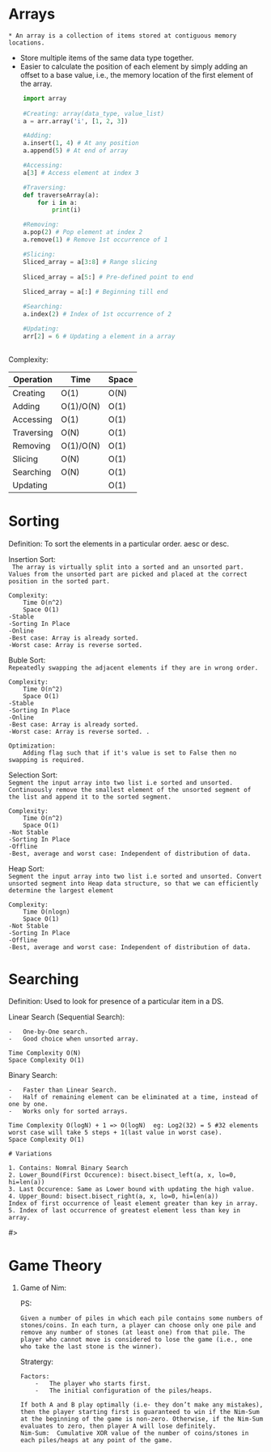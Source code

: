 # Arrays

`* An array is a collection of items stored at contiguous memory locations.` 
* Store multiple items of the same data type together.
* Easier to calculate the position of each element by simply adding an offset to a base value, i.e., the memory location of the first element of the array.
    
```python
    import array
    
    #Creating: array(data_type, value_list)
    a = arr.array('i', [1, 2, 3])

    #Adding:
    a.insert(1, 4) # At any position
    a.append(5) # At end of array

    #Accessing: 
    a[3] # Access element at index 3

    #Traversing:
    def traverseArray(a): 
        for i in a:
            print(i)

    #Removing:
    a.pop(2) # Pop element at index 2
    a.remove(1) # Remove 1st occurrence of 1

    #Slicing:
    Sliced_array = a[3:8] # Range slicing    
        
    Sliced_array = a[5:] # Pre-defined point to end    
        
    Sliced_array = a[:] # Beginning till end

    #Searching:
    a.index(2) # Index of 1st occurrence of 2

    #Updating:
    arr[2] = 6 # Updating a element in a array
            
```
Complexity:

|Operation|Time|Space|
|---|---|---|
|Creating|O(1)|O(N)|
|Adding|O(1)/O(N)|O(1)|
|Accessing|O(1)|O(1)|
|Traversing|O(N)|O(1)|
|Removing|O(1)/O(N)|O(1)|
|Slicing|O(N)|O(1)|
|Searching|O(N)|O(1)|
|Updating||O(1)|


# Sorting

Definition:   To sort the elements in a particular order. aesc or desc.

Insertion Sort:        
    ` The array is virtually split into a sorted and an unsorted part. Values from the unsorted part are picked and placed at the correct position in the sorted part.`

    Complexity:
        Time O(n^2)
        Space O(1)
    -Stable
    -Sorting In Place
    -Online
    -Best case: Array is already sorted. 
    -Worst case: Array is reverse sorted.

Buble Sort:     
    `Repeatedly swapping the adjacent elements if they are in wrong order.`

    Complexity:
        Time O(n^2)
        Space O(1)
    -Stable
    -Sorting In Place
    -Online
    -Best case: Array is already sorted. 
    -Worst case: Array is reverse sorted. .

    Optimization:
        Adding flag such that if it's value is set to False then no swapping is required.
    
Selection Sort:     
    `Segment the input array into two list i.e sorted and unsorted. Continuously remove the smallest element of the unsorted segment of the list and append it to the sorted segment.`

    Complexity:
        Time O(n^2)
        Space O(1)
    -Not Stable
    -Sorting In Place
    -Offline
    -Best, average and worst case: Independent of distribution of data.    

Heap Sort:     
    `Segment the input array into two list i.e sorted and unsorted. Convert unsorted segment into Heap data structure, so that we can efficiently determine the largest element`

    Complexity:
        Time O(nlogn)
        Space O(1)
    -Not Stable
    -Sorting In Place
    -Offline
    -Best, average and worst case: Independent of distribution of data. 

# Searching

Definition:   Used to look for presence of a particular item in a DS.

Linear Search (Sequential Search):

    -   One-by-One search.
    -   Good choice when unsorted array.
    
    Time Complexity O(N)
    Space Complexity O(1)    

Binary Search:

    -   Faster than Linear Search.
    -   Half of remaining element can be eliminated at a time, instead of one by one.
    -   Works only for sorted arrays.

    Time Complexity O(logN) + 1 => O(logN)  eg: Log2(32) = 5 #32 elements worst case will take 5 steps + 1(last value in worst case).
    Space Complexity O(1)

    # Variations

    1. Contains: Nomral Binary Search
    2. Lower_Bound(First Occurence): bisect.bisect_left(a, x, lo=0, hi=len(a))
    3. Last Occurence: Same as Lower bound with updating the high value.
    4. Upper_Bound: bisect.bisect_right(a, x, lo=0, hi=len(a))
    Index of first occurrence of least element greater than key in array.
    5. Index of last occurrence of greatest element less than key in array.
#>


# Game Theory

1.  Game of Nim:

    PS: 

        Given a number of piles in which each pile contains some numbers of stones/coins. In each turn, a player can choose only one pile and remove any number of stones (at least one) from that pile. The player who cannot move is considered to lose the game (i.e., one who take the last stone is the winner). 

    Stratergy:
        
        Factors:
            -   The player who starts first.
            -   The initial configuration of the piles/heaps.

        If both A and B play optimally (i.e- they don’t make any mistakes), then the player starting first is guaranteed to win if the Nim-Sum at the beginning of the game is non-zero. Otherwise, if the Nim-Sum evaluates to zero, then player A will lose definitely.
        Nim-Sum:  Cumulative XOR value of the number of coins/stones in each piles/heaps at any point of the game.